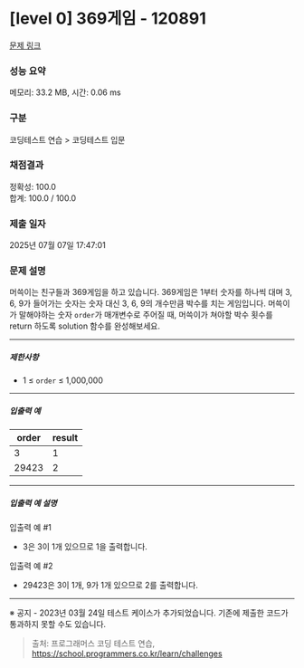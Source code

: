 # [level 0] 369게임 - 120891 

[문제 링크](https://school.programmers.co.kr/learn/courses/30/lessons/120891) 

### 성능 요약

메모리: 33.2 MB, 시간: 0.06 ms

### 구분

코딩테스트 연습 > 코딩테스트 입문

### 채점결과

정확성: 100.0<br/>합계: 100.0 / 100.0

### 제출 일자

2025년 07월 07일 17:47:01

### 문제 설명

<p>머쓱이는 친구들과 369게임을 하고 있습니다. 369게임은 1부터 숫자를 하나씩 대며 3, 6, 9가 들어가는 숫자는 숫자 대신 3, 6, 9의 개수만큼 박수를 치는 게임입니다. 머쓱이가 말해야하는 숫자 <code>order</code>가 매개변수로 주어질 때, 머쓱이가 쳐야할 박수 횟수를 return 하도록 solution 함수를 완성해보세요.</p>

<hr>

<h5>제한사항</h5>

<ul>
<li>1 ≤ <code>order</code> ≤ 1,000,000</li>
</ul>

<hr>

<h5>입출력 예</h5>
<table class="table">
        <thead><tr>
<th>order</th>
<th>result</th>
</tr>
</thead>
        <tbody><tr>
<td>3</td>
<td>1</td>
</tr>
<tr>
<td>29423</td>
<td>2</td>
</tr>
</tbody>
      </table>
<hr>

<h5>입출력 예 설명</h5>

<p>입출력 예 #1</p>

<ul>
<li>3은 3이 1개 있으므로 1을 출력합니다.</li>
</ul>

<p>입출력 예 #2</p>

<ul>
<li>29423은 3이 1개, 9가 1개 있으므로 2를 출력합니다.</li>
</ul>

<hr>

<p>※ 공지 - 2023년 03월 24일 테스트 케이스가 추가되었습니다. 기존에 제출한 코드가 통과하지 못할 수도 있습니다.</p>


> 출처: 프로그래머스 코딩 테스트 연습, https://school.programmers.co.kr/learn/challenges
